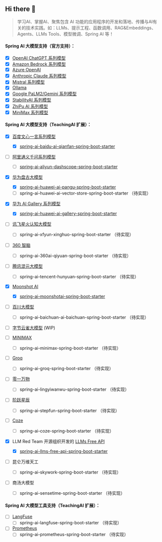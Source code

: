 ## Hi there 👋

<!--

**Here are some ideas to get you started:**

🙋‍♀️ A short introduction - what is your organization all about?
🌈 Contribution guidelines - how can the community get involved?
👩‍💻 Useful resources - where can the community find your docs? Is there anything else the community should know?
🍿 Fun facts - what does your team eat for breakfast?
🧙 Remember, you can do mighty things with the power of [Markdown](https://docs.github.com/github/writing-on-github/getting-started-with-writing-and-formatting-on-github/basic-writing-and-formatting-syntax)
-->

> 学习AI、掌握AI、聚焦包含 AI 功能的应用程序的开发和落地、传播与AI有关的技术实践。如：LLMs、提示工程、函数调用、RAG&Embeddings、Agents、LLMs Tools、模型微调、Spring AI 等！       


#### Spring AI 大模型支持（官方支持）：

   + [x] [OpenAI ChatGPT 系列模型](https://platform.openai.com/docs/guides/gpt/chat-completions-api)
   + [x] [Amazon Bedrock 系列模型](https://aws.amazon.com/cn/bedrock/)
   + [x] [Azure OpenAI](https://learn.microsoft.com/en-us/azure/ai-services/openai/reference)
   + [x] [Anthropic Claude 系列模型](https://anthropic.com)
   + [x] [Mistral 系列模型](https://mistral.ai/)
   + [x] [Ollama](https://github.com/ollama/ollama)
   + [x] [Google PaLM2/Gemini 系列模型](https://developers.generativeai.google)
   + [x] [StabilityAI 系列模型](https://platform.stability.ai/)
   + [x] [ZhiPu AI 系列模型](https://platform.stability.ai/)
   + [x] [MiniMax 系列模型](https://platform.minimaxi.com/)

#### Spring AI 大模型支持（TeachingAI 扩展）：
   
   + [x] [百度文心一言系列模型](https://cloud.baidu.com/doc/WENXINWORKSHOP/index.html)
              
      + [x] [spring-ai-baidu-ai-qianfan-spring-boot-starter](https://github.com/teachingai/spring-ai-baidu-ai-qianfan-spring-boot-starter)            
   + [ ] [阿里通义千问系列模型](https://help.aliyun.com/document_detail/2400395.html)         
      + [ ] [spring-ai-aliyun-dashscope-spring-boot-starter](https://github.com/teachingai/spring-ai-aliyun-dashscope-spring-boot-starter) 
   + [x] [华为盘古大模型](https://www.huaweicloud.com/product/pangu.html)         
      + [x] [spring-ai-huawei-ai-pangu-spring-boot-starter](https://github.com/teachingai/spring-ai-huawei-ai-pangu-spring-boot-starter)
      + [ ] spring-ai-huawei-ai-vector-store-spring-boot-starter （待实现）
   + [x] [华为 AI Gallery 系列模型](https://pangu.huaweicloud.com/gallery/home.html)
      + [x] [spring-ai-huawei-ai-gallery-spring-boot-starter](https://github.com/teachingai/spring-ai-huawei-ai-gallery-spring-boot-starter)
   + [ ] [讯飞星火认知大模型](https://www.xfyun.cn/doc/spark/Web.html)
        + [ ] spring-ai-xfyun-xinghuo-spring-boot-starter （待实现） 
   + [ ] [360 智脑](https://ai.360.cn)
        + [ ] spring-ai-360ai-qiyuan-spring-boot-starter （待实现）
   + [ ] [腾讯混元大模型](https://cloud.tencent.com/document/product/1729)
        + [ ] spring-ai-tencent-hunyuan-spring-boot-starter （待实现）
   + [x] [Moonshot AI](https://platform.moonshot.cn/)         
      + [x] [spring-ai-moonshotai-spring-boot-starter](https://github.com/teachingai/spring-ai-moonshotai-spring-boot-starter)         
   + [ ] [百川大模型](https://platform.baichuan-ai.com)
        + [ ] spring-ai-baichuan-ai-baichuan-spring-boot-starter （待实现）
   + [ ] [字节云雀大模型](https://www.volcengine.com/product/ark) (WIP)
   + [ ] [MINIMAX](https://api.minimax.chat/)
        + [ ] spring-ai-minimax-spring-boot-starter （待实现）
   + [ ] [Groq](https://wow.groq.com/)
        + [ ] spring-ai-groq-spring-boot-starter （待实现）
   + [ ] [零一万物](https://platform.lingyiwanwu.com/)
        + [ ] spring-ai-lingyiwanwu-spring-boot-starter （待实现）
   + [ ] [阶跃星辰](https://platform.stepfun.com/)
        + [ ] spring-ai-stepfun-spring-boot-starter （待实现）
   + [ ] [Coze](https://www.coze.com/)
        + [ ] spring-ai-coze-spring-boot-starter （待实现）
   + [x] LLM Red Team 开源组织开发的 [LLMs Free API](https://github.com/orgs/LLM-Red-Team/repositories?q=free-api)
      + [x] [spring-ai-llms-free-api-spring-boot-starter](https://github.com/teachingai/spring-ai-llms-free-api-spring-boot-starter)
   + [ ] 昆仑万维天工
      + [ ] spring-ai-skywork-spring-boot-starter （待实现）
   + [ ] 商汤大模型
      + [ ] spring-ai-sensetime-spring-boot-starter （待实现）

#### Spring AI 大模型工具支持（TeachingAI 扩展）：

   + [ ] [LangFuse](https://langfuse.com/)
      + [ ] spring-ai-langfuse-spring-boot-starter （待实现）
   + [ ] [Prometheus](https://github.com/prometheus)
      + [ ] spring-ai-prometheus-spring-boot-starter （待实现）
